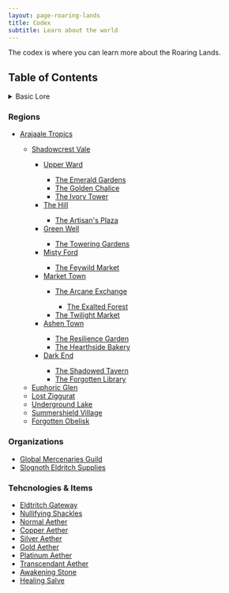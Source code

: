 ```yaml
---
layout: page-roaring-lands
title: Codex
subtitle: Learn about the world
---
```


The codex is where you can learn more about the Roaring Lands.

## Table of Contents

<details markdown="1">
<summary>Basic Lore</summary>
- [The Awakened](/roaring-lands/codex/the-awakened)
- [Tiers of Awakening](/roaring-lands/codex/tiers-of-awakening)
- [The Rite of Awakening](/roaring-lands/codex/the-rite-of-awakening)
- [The Rabid](/roaring-lands/codex/the-rabid)
</details>

### Regions
- <span class="redacted" markdown="1">[Arajaale Tropics](/roaring-lands/codex/regions/arajaale-tropics)
    - <span class="redacted" markdown="1">[Shadowcrest Vale](/roaring-lands/codex/regions/shadowcrest-vale)
        - <span class="redacted" markdown="1">[Upper Ward](/roaring-lands/codex/regions/upper-ward)
            - <span class="redacted" markdown="1">[The Emerald Gardens](/roaring-lands/codex/regions/the-emerald-gardens)
            - <span class="redacted" markdown="1">[The Golden Chalice](/roaring-lands/codex/regions/the-golden-chalice)
            - <span class="redacted" markdown="1">[The Ivory Tower](/roaring-lands/codex/regions/the-ivory-tower)
        - <span class="redacted" markdown="1">[The Hill](/roaring-lands/codex/regions/the-hill)
            - <span class="redacted" markdown="1">[The Artisan's Plaza](/roaring-lands/codex/regions/the-artisans-plaza)
        - <span class="redacted" markdown="1">[Green Well](/roaring-lands/codex/regions/green-well)
            - <span class="redacted" markdown="1">[The Towering Gardens](/roaring-lands/codex/regions/the-towering-gardens)
        - <span class="redacted" markdown="1">[Misty Ford](/roaring-lands/codex/regions/misty-ford)
            - <span class="redacted" markdown="1">[The Feywild Market](/roaring-lands/codex/regions/the-feywild-market)
        - <span class="redacted" markdown="1">[Market Town](/roaring-lands/codex/regions/market-town)
            - <span class="redacted" markdown="1">[The Arcane Exchange](/roaring-lands/codex/regions/the-arcane-exchange)
                - <span class="redacted" markdown="1">[The Exalted Forest](/roaring-lands/codex/regions/the-exalted-forest)
            - <span class="redacted" markdown="1">[The Twilight Market](/roaring-lands/codex/regions/the-twilight-market)
        - <span class="redacted" markdown="1">[Ashen Town](/roaring-lands/codex/regions/ashen-town)
            - <span class="redacted" markdown="1">[The Resilience Garden](/roaring-lands/codex/regions/the-resilience-garden)
            - <span class="redacted" markdown="1">[The Hearthside Bakery](/roaring-lands/codex/regions/the-hearthside-bakery)
        - <span class="redacted" markdown="1">[Dark End](/roaring-lands/codex/regions/dark-end)
            - <span class="redacted" markdown="1">[The Shadowed Tavern](/roaring-lands/codex/regions/the-shadowed-tavern)
            - <span class="redacted" markdown="1">[The Forgotten Library](/roaring-lands/codex/regions/the-forgotten-library)
    - <span class="redacted" markdown="1">[Euphoric Glen](/roaring-lands/codex/regions/euphoric-glen)
    - <span class="redacted" markdown="1">[Lost Ziggurat](/roaring-lands/codex/regions/lost-ziggurat)
    - <span class="redacted" markdown="1">[Underground Lake](/roaring-lands/codex/regions/underground-lake)
    - <span class="redacted" markdown="1">[Summershield Village](/roaring-lands/codex/regions/summershield-village)
    - <span class="redacted" markdown="1">[Forgotten Obelisk](/roaring-lands/codex/regions/forgotten-obelisk)

### Organizations
- <span class="redacted" markdown="1">[Global Mercenaries Guild](/roaring-lands/codex/global-mercenaries-guild)
- <span class="redacted" markdown="1">[Slognoth Eldritch Supplies](/roaring-lands/codex/slognoth-eldritch-supplies)

### Tehcnologies & Items
- <span class="redacted" markdown="1">[Eldtritch Gateway](/roaring-lands/codex/items/eldritch-gateway)
- <span class="redacted" markdown="1">[Nullifying Shackles](/roaring-lands/codex/items/nullifying-shackles)
- <span class="redacted" markdown="1">[Normal Aether](/roaring-lands/codex/items/aether-normal)
- <span class="redacted" markdown="1">[Copper Aether](/roaring-lands/codex/items/aether-copper)
- <span class="redacted" markdown="1">[Silver Aether](/roaring-lands/codex/items/aether-silver)
- <span class="redacted" markdown="1">[Gold Aether](/roaring-lands/codex/items/aether-gold)
- <span class="redacted" markdown="1">[Platinum Aether](/roaring-lands/codex/items/aether-platinum)
- <span class="redacted" markdown="1">[Transcendant Aether](/roaring-lands/codex/items/aether-transcendant)
- <span class="redacted" markdown="1">[Awakening Stone](/roaring-lands/codex/items/awakening-stone)
- <span class="redacted" markdown="1">[Healing Salve](/roaring-lands/codex/items/healing-salve)